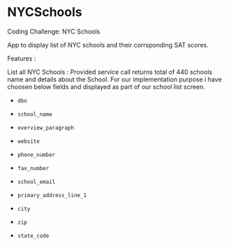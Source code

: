 # NYCSchools


Coding Challenge: NYC Schools

App to display list of NYC schools and their corrsponding SAT scores. 

Features : 

List all NYC Schools :
     Provided service call returns total of 440 schools name and details about the School. For our implementation purpose i have choosen below fields and displayed as part of our school list screen. 
-     dbn
-     school_name 
-     overview_paragraph  
-     website 
-     phone_number 
-     fax_number 
-     school_email 
-     primary_address_line_1 
-     city 
-     zip 
-     state_code


